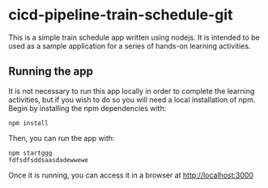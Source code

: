 # cicd-pipeline-train-schedule-git

This is a simple train schedule app written using nodejs. It is intended to be used as a sample application for a series of hands-on learning activities.

## Running the app

It is not necessary to run this app locally in order to complete the learning activities, but if you wish to do so you will need a local installation of npm. Begin by installing the npm dependencies with:

    npm install

Then, you can run the app with:

    npm startggg
    fdfsdfsddsaasdadewwewe

Once it is running, you can access it in a browser at [http://localhost:3000](http://localhost:3000)
